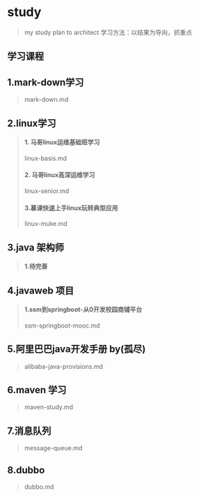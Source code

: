 # study
> my study plan to architect
> 学习方法：以结果为导向，抓重点


## 学习课程

## 1.mark-down学习
> mark-down.md

## 2.linux学习
> #### 1. 马哥linux运维基础班学习
> linux-basis.md
> #### 2. 马哥linux高深运维学习
> linux-senior.md
> #### 3.慕课快速上手linux玩转典型应用
> linux-muke.md

## 3.java 架构师
> #### 1.待完善

## 4.javaweb 项目
> #### 1.ssm到springboot-从0开发校园商铺平台
> ssm-springboot-mooc.md

## 5.阿里巴巴java开发手册 by(孤尽)
> alibaba-java-provisions.md

## 6.maven 学习
> maven-study.md

## 7.消息队列
> message-queue.md

## 8.dubbo
> dubbo.md
